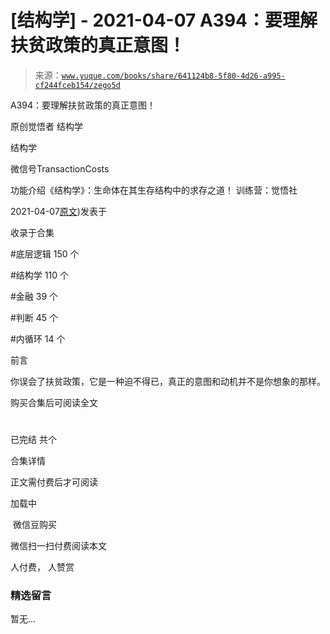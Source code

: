 # [结构学] - 2021-04-07 A394：要理解扶贫政策的真正意图！

> 来源：[`www.yuque.com/books/share/641124b8-5f80-4d26-a995-cf244fceb154/zego5d`](https://www.yuque.com/books/share/641124b8-5f80-4d26-a995-cf244fceb154/zego5d)



A394：要理解扶贫政策的真正意图！ 

原创觉悟者 结构学 

结构学 

微信号TransactionCosts 

功能介绍《结构学》：生命体在其生存结构中的求存之道！ 训练营：觉悟社 

2021-04-07[原文](https://mp.weixin.qq.com/s?__biz=MzIzMDYwOTM0Mg==&mid=2247485502&idx=1&sn=fffb9911cefa626e6fbcb9c416c1eb98&chksm=e8b190efdfc619f9b0e42f3c3d5d79c17df1619bad2b1bddd6a482242b583ee46d8a79a245e6#rd))发表于 

收录于合集 

#底层逻辑 150 个 

#结构学 110 个 

#金融 39 个 

#判断 45 个 

#内循环 14 个 

前言 

你误会了扶贫政策，它是一种迫不得已，真正的意图和动机并不是你想象的那样。 

购买合集后可阅读全文 

# 

已完结 共个 

合集详情 

正文需付费后才可阅读 

加载中 

 微信豆购买 

微信扫一扫付费阅读本文 

人付费， 人赞赏 

### 精选留言 

暂无...